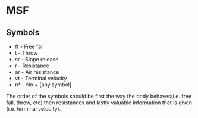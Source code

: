 # MSF

## Symbols

- ff - Free fall
- t - Throw
- sr - Slope release
- r - Resistance
- ar - Air resistance
- vt - Terminal velocity
- n\* - No + [any symbol]

The order of the symbols should be first the way the body behaves(i.e. free fall, throw, etc) then resistances and lastly valuable information that is given (i.e. terminal velocity).
